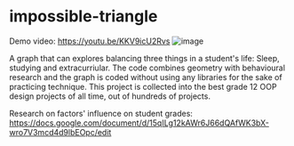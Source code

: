# impossible-triangle

Demo video:
https://youtu.be/KKV9icU2Rvs
![image](https://user-images.githubusercontent.com/52893812/231237262-a078efaf-cf5a-4eac-af1e-a9276a284a09.png)


A graph that can explores balancing three things in a student's life: Sleep, studying and extracurriular. The code combines geometry with behavioural research and the graph is coded without using any libraries for the sake of practicing technique. This project is collected into the best grade 12 OOP design projects of all time, out of hundreds of projects. 

Research on factors' influence on student grades: https://docs.google.com/document/d/15qILg12kAWr6J66dQAfWK3bX-wro7V3mcd4d9lbEOpc/edit

